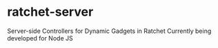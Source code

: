 ratchet-server
==============

Server-side Controllers for Dynamic Gadgets in Ratchet
Currently being developed for Node JS
